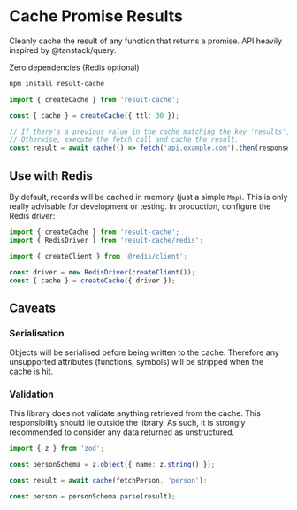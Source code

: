 # Cache Promise Results

Cleanly cache the result of any function that returns a promise. API heavily inspired by @tanstack/query.

Zero dependencies (Redis optional)

```bash
npm install result-cache
```

```ts
import { createCache } from 'result-cache';

const { cache } = createCache({ ttl: 30 });

// If there's a previous value in the cache matching the key 'results', fetch and return it. 
// Otherwise, execute the fetch call and cache the result.
const result = await cache(() => fetch('api.example.com').then(response => response.json()), 'results');

```

## Use with Redis

By default, records will be cached in memory (just a simple `Map`). This is only really advisable for development or testing. In production, configure the Redis driver:

```ts
import { createCache } from 'result-cache';
import { RedisDriver } from 'result-cache/redis';

import { createClient } from '@redis/client';

const driver = new RedisDriver(createClient());
const { cache } = createCache({ driver });
```

## Caveats

### Serialisation

Objects will be serialised before being written to the cache. Therefore any unsupported attributes (functions, symbols) will be stripped when the cache is hit.

### Validation

This library does not validate anything retrieved from the cache. This responsibility should lie outside the library. As such, it is strongly recommended to consider any data returned as unstructured.

```ts
import { z } from 'zod';

const personSchema = z.object({ name: z.string() });

const result = await cache(fetchPerson, 'person');

const person = personSchema.parse(result);
```

